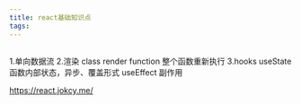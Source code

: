 ```yaml
---
title: react基础知识点
tags:
---
```


##

1.单向数据流 2.渲染
class render
function 整个函数重新执行
3.hooks
useState 函数内部状态，异步、覆盖形式
useEffect 副作用

https://react.jokcy.me/
